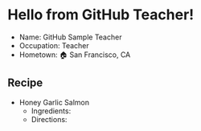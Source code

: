 # Hello from GitHub Teacher!
- Name: GitHub Sample Teacher
- Occupation: Teacher
- Hometown:  :house: San Francisco, CA

## Recipe
- Honey Garlic Salmon
  - Ingredients:
  - Directions:

